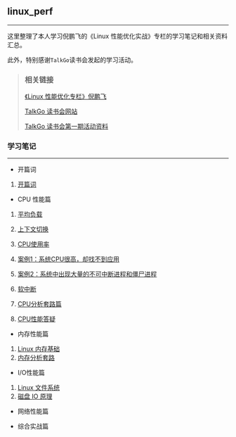 ## linux_perf

---

这里整理了本人学习倪鹏飞的《Linux 性能优化实战》专栏的学习笔记和相关资料汇总。

此外，特别感谢`TalkGo`读书会发起的学习活动。



> ### 相关链接
>
> [《Linux 性能优化专栏》倪鹏飞 ](https://time.geekbang.org/column/article/68728)
>
> [TalkGo 读书会网站 ](https://talkgo.org/)
>
> [TalkGo 读书会第一期活动资料](https://shimo.im/sheets/1lq7MgXnBphdeWAe/MODOC)



### 学习笔记

---



* 开篇词

1. [开篇词](https://github.com/YabZhang/linux_perf/blob/master/opening/opening.md)



* CPU 性能篇

1. [平均负载](https://github.com/YabZhang/linux_perf/blob/master/cpu/load_average.md)

2. [上下文切换](https://github.com/YabZhang/linux_perf/blob/master/cpu/load_average.md)

3. [CPU使用率](https://github.com/YabZhang/linux_perf/blob/master/cpu/cpu_usage.md)

4. [案例1：系统CPU很高，却找不到应用](https://github.com/YabZhang/linux_perf/blob/master/cpu/case1_cpu_usage.md)

5. [案例2：系统中出现大量的不可中断进程和僵尸进程](https://github.com/YabZhang/linux_perf/blob/master/cpu/case2_iowait.md)
6. [软中断](https://github.com/YabZhang/linux_perf/blob/master/cpu/soft_interrupt.md)

7. [CPU分析套路篇](https://github.com/YabZhang/linux_perf/blob/master/cpu/soft_interrupt.md)
8. [CPU性能答疑](https://github.com/YabZhang/linux_perf/blob/master/cpu/qa.md)



* 内存性能篇

1. [Linux 内存基础](https://github.com/YabZhang/linux_perf/blob/master/memory/linux_memory.md)
2. [内存分析套路](https://github.com/YabZhang/linux_perf/blob/master/memory/summary.md)



* I/O性能篇

1. [Linux 文件系统](https://github.com/YabZhang/linux_perf/blob/master/io/filesys.md)
2. [磁盘 IO 原理](https://github.com/YabZhang/linux_perf/blob/master/io/disk_io.md)



* 网络性能篇



* 综合实战篇

